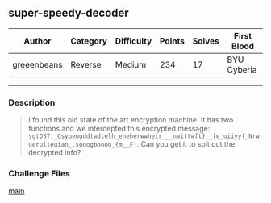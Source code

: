 ## super-speedy-decoder

| Author      | Category | Difficulty | Points | Solves | First Blood |
| ----------- | -------- | ---------- | ------ | ------ | ----------- |
| greeenbeans | Reverse  | Medium     | 234    | 17     | BYU Cyberia |

---

### Description

> I found this old state of the art encryption machine. It has two functions and we intercepted this encrypted message: `sgtDST,_Csyueugddtwdtelh_eneherwwhetr___naittwft}__fe_uiiyyf_Nrwuerulieuian_,sooogboooo_{m__F!`. Can you get it to spit out the decrypted info?

### Challenge Files

[main](dist)
